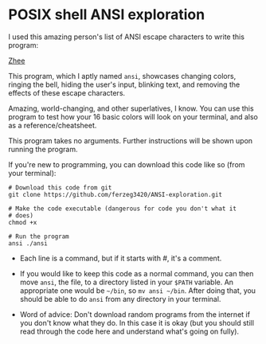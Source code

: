 # POSIX shell ANSI exploration

I used this amazing person's list of ANSI escape characters to write
this program:

[Zhee](https://gist.github.com/zchee/ea41b5c598b43006d029c8990377aa90)

This program, which I aptly named `ansi`, showcases changing colors,
ringing the bell, hiding the user's input, blinking text, and
removing the effects of these escape characters.

Amazing, world-changing, and other superlatives, I know.  You can
use this program to test how your 16 basic colors will look on your
terminal, and also as a reference/cheatsheet.

This program takes no arguments. Further instructions will be
shown upon running the program.

If you're new to programming, you can download this code like
so (from your terminal):

```
# Download this code from git
git clone https://github.com/ferzeg3420/ANSI-exploration.git

# Make the code executable (dangerous for code you don't what it
# does)
chmod +x

# Run the program
ansi ./ansi 
```

- Each line is a command, but if it starts with #, it's a comment.

- If you would like to keep this code as a normal command, you can
then move `ansi`, the file, to a directory listed in your `$PATH`
variable. An appropriate one would be `~/bin`, so `mv ansi ~/bin`.
After doing that, you should be able to do `ansi` from any 
directory in your terminal.

- Word of advice: Don't download random programs from the
internet if you don't know what they do. In this case it
is okay (but you should still read through the code here
and understand what's going on fully).
